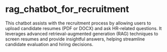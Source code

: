# rag_chatbot_for_recruitment
This chatbot assists with the recruitment process by allowing users to upload candidate resumes (PDF or DOCX) and ask HR-related questions. It leverages advanced retrieval-augmented generation (RAG) techniques to screen resumes and provide insightful answers, helping streamline candidate evaluation and hiring decisions.
